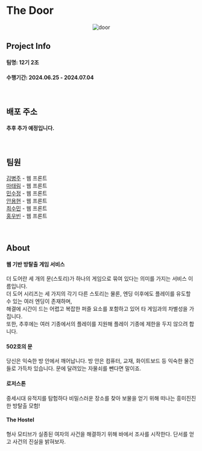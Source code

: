 <h1>The Door</h1>
<div align=center>
  
![door](https://github.com/NCCBitCamp/TheDoor-Web/assets/75717432/e6b373f1-00aa-4f80-890c-fde31319050a)

</div>
<div>
  <h2>Project Info</h2>
  <h4>팀명: 12기 2조</h4>
  <h4>수행기간: 2024.06.25 - 2024.07.04</h4>
  </br>
  <h2>배포 주소</h2>
  <h4>추후 추가 예정입니다.</h4>
  </br>
  <h2>팀원</h2>
  <a href="https://github.com/Rurouni98" target="_blank">김병주</a> - 웹 프론트 </br>
  <a href="https://github.com/dodotlm" target="_blank">마태림</a> - 웹 프론트 </br>
  <a href="https://github.com/soojeongmin" target="_blank">민수정</a> - 웹 프론트 </br>
  <a href="https://github.com/dydhyun" target="_blank">안용현</a> - 웹 프론트 </br>
  <a href="https://github.com/csm0062" target="_blank">최수민</a> - 웹 프론트 </br>
  <a href="https://github.com/Hardy0070" target="_blank">홍우빈</a> - 웹 프론트 </br></br>
</br>
  <h2>About</h2>
  <h4>웹 기반 방탈출 게임 서비스</h4>
  <p>더 도어란 세 개의 문(스토리)가 하나의 게임으로 묶여 있다는 의미를 가지는 서비스 이름입니다.<br>
    더 도어 시리즈는 세 가지의 각기 다른 스토리는 물론, 엔딩 이후에도 플레이를 유도할 수 있는 여러 엔딩이 존재하며,<br>
    해결에 시간이 드는 어렵고 복잡한 퍼즐 요소를 포함하고 있어 타 게임과의 차별성을 가집니다.<br>
    또한, 추후에는 여러 기종에서의 플레이를 지원해 플레이 기종에 제한을 두지 않으려 합니다.</p>

  <h4>502호의 문</h4>
  <p>당신은 익숙한 방 안에서 깨어납니다. 방 안은 컴퓨터, 교재, 화이트보드 등 익숙한 물건들로 가득차 있습니다. 문에 달려있는 자물쇠를 뺀다면 말이죠.</p>

  <h4>로저스톤</h4>
  <p>중세시대 유적지를 탐험하다 비밀스러운 장소를 찾아 보물을 얻기 위해 떠나는 흥미진진한 방탈출 모험!</p>
  
  <h4>The Hostel</h4>
  <p>형사 모티브가 실종된 여자의 사건을 해결하기 위해 바에서 조사를 시작한다. 단서를 얻고 사건의 진실을 밝혀보자.</p>
  
</div>
